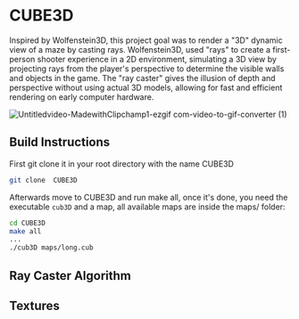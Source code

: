 # CUBE3D
Inspired by Wolfenstein3D, this project goal was to render a "3D" dynamic view of a maze by casting rays. Wolfenstein3D, used "rays" to create a first-person shooter experience in a 2D environment, simulating a 3D view by projecting rays from the player's perspective to determine the visible walls and objects in the game. The "ray caster" gives the illusion of depth and perspective without using actual 3D models, allowing for fast and efficient rendering on early computer hardware.

![Untitledvideo-MadewithClipchamp1-ezgif com-video-to-gif-converter (1)](https://github.com/user-attachments/assets/3d0c190c-501a-4ca4-b63b-d7ba127c09ff)

## Build Instructions
First git clone it in your root directory with the name CUBE3D
```bash
git clone  CUBE3D
```

Afterwards move to CUBE3D and run make all, once it's done, you need the executable `cub3D` and a map, all available maps are inside the maps/ folder:
```bash
cd CUBE3D
make all
...
./cub3D maps/long.cub
```


## Ray Caster Algorithm

## Textures


